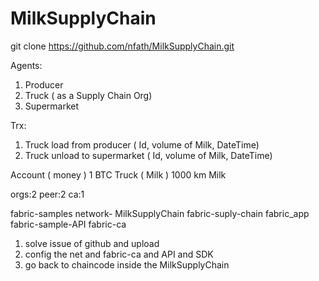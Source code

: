 # MilkSupplyChain

git clone https://github.com/nfath/MilkSupplyChain.git



Agents:
1) Producer
2) Truck ( as a Supply Chain Org)
3) Supermarket 


Trx:
1) Truck load from producer ( Id, volume of Milk, DateTime)
2) Truck unload to supermarket ( Id, volume of Milk, DateTime)


Account ( money ) 1 BTC
Truck ( Milk ) 1000 km Milk


orgs:2
peer:2
ca:1

fabric-samples
    network-
MilkSupplyChain
    fabric-suply-chain
    fabric_app
    fabric-sample-API
fabric-ca


1) solve issue of github and upload 
2) config the net and fabric-ca and API and SDK
3) go back to chaincode inside the MilkSupplyChain

